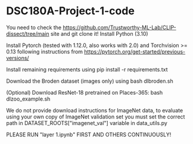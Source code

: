 # DSC180A-Project-1-code

You need to check the https://github.com/Trustworthy-ML-Lab/CLIP-dissect/tree/main site and git clone it! Install Python (3.10)

Install Pytorch (tested with 1.12.0, also works with 2.0) and Torchvision >= 0.13 following instructions from https://pytorch.org/get-started/previous-versions/

Install remaining requirements using pip install -r requirements.txt

Download the Broden dataset (images only) using bash dlbroden.sh

(Optional) Download ResNet-18 pretrained on Places-365: bash dlzoo_example.sh

We do not provide download instructions for ImageNet data, to evaluate using your own copy of ImageNet validation set you must set the correct path in DATASET_ROOTS["imagenet_val"] variable in data_utils.py

PLEASE RUN "layer 1.ipynb" FIRST AND OTHERS CONTINUOUSLY!
